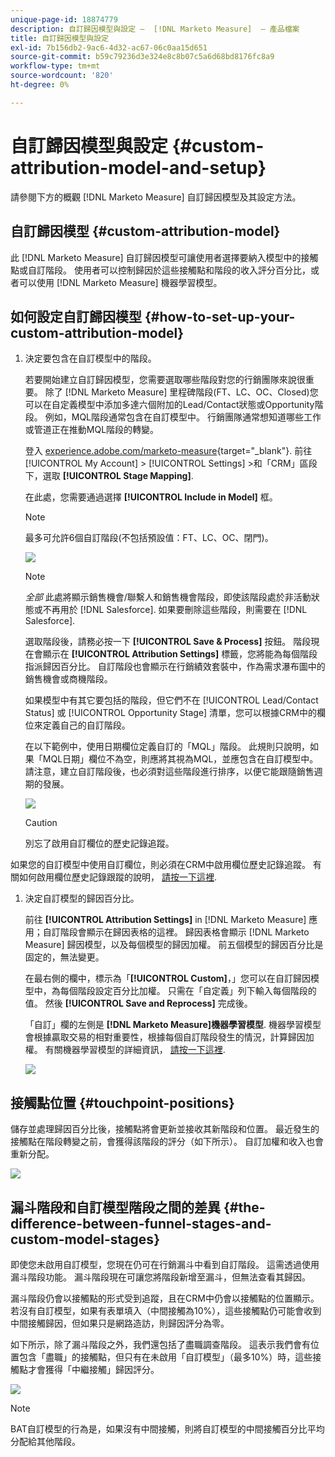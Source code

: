 ```yaml
---
unique-page-id: 18874779
description: 自訂歸因模型與設定 —  [!DNL Marketo Measure]  — 產品檔案
title: 自訂歸因模型與設定
exl-id: 7b156db2-9ac6-4d32-ac67-06c0aa15d651
source-git-commit: b59c79236d3e324e8c8b07c5a6d68bd8176fc8a9
workflow-type: tm+mt
source-wordcount: '820'
ht-degree: 0%

---
```


# 自訂歸因模型與設定 {#custom-attribution-model-and-setup}

請參閱下方的概觀 [!DNL Marketo Measure] 自訂歸因模型及其設定方法。

## 自訂歸因模型 {#custom-attribution-model}

此 [!DNL Marketo Measure] 自訂歸因模型可讓使用者選擇要納入模型中的接觸點或自訂階段。 使用者可以控制歸因於這些接觸點和階段的收入評分百分比，或者可以使用 [!DNL Marketo Measure] 機器學習模型。

## 如何設定自訂歸因模型 {#how-to-set-up-your-custom-attribution-model}

1. 決定要包含在自訂模型中的階段。

   若要開始建立自訂歸因模型，您需要選取哪些階段對您的行銷團隊來說很重要。 除了 [!DNL Marketo Measure] 里程碑階段(FT、LC、OC、Closed)您可以在自定義模型中添加多達六個附加的Lead/Contact狀態或Opportunity階段。 例如，MQL階段通常包含在自訂模型中。 行銷團隊通常想知道哪些工作或管道正在推動MQL階段的轉變。

   登入 [experience.adobe.com/marketo-measure](https://experience.adobe.com/marketo-measure){target="_blank"}. 前往 [!UICONTROL My Account] > [!UICONTROL Settings] >和「CRM」區段下，選取 **[!UICONTROL Stage Mapping]**.

   在此處，您需要通過選擇 **[!UICONTROL Include in Model]** 框。

   >[!NOTE]
   >
   >最多可允許6個自訂階段(不包括預設值：FT、LC、OC、閉門)。

   ![](assets/1-1.png)

   >[!NOTE]
   >
   >_全部_ 此處將顯示銷售機會/聯繫人和銷售機會階段，即使該階段處於非活動狀態或不再用於 [!DNL Salesforce]. 如果要刪除這些階段，則需要在 [!DNL Salesforce].

   選取階段後，請務必按一下 **[!UICONTROL Save & Process]** 按鈕。 階段現在會顯示在 **[!UICONTROL Attribution Settings]** 標籤，您將能為每個階段指派歸因百分比。 自訂階段也會顯示在行銷績效套裝中，作為需求瀑布圖中的銷售機會或商機階段。

   如果模型中有其它要包括的階段，但它們不在 [!UICONTROL Lead/Contact Status] 或 [!UICONTROL Opportunity Stage] 清單，您可以根據CRM中的欄位來定義自己的自訂階段。

   在以下範例中，使用日期欄位定義自訂的「MQL」階段。 此規則只說明，如果「MQL日期」欄位不為空，則應將其視為MQL，並應包含在自訂模型中。 請注意，建立自訂階段後，也必須對這些階段進行排序，以便它能跟隨銷售週期的發展。

   ![](assets/2-1.png)

   >[!CAUTION]
   >
   >別忘了啟用自訂欄位的歷史記錄追蹤。

如果您的自訂模型中使用自訂欄位，則必須在CRM中啟用欄位歷史記錄追蹤。 有關如何啟用欄位歷史記錄跟蹤的說明， [請按一下這裡](/help/advanced-marketo-measure-features/custom-attribution-models/custom-model-setup-enable-field-history-tracking.md).

1. 決定自訂模型的歸因百分比。

   前往 **[!UICONTROL Attribution Settings]** in [!DNL Marketo Measure] 應用；自訂階段會顯示在歸因表格的這裡。 歸因表格會顯示 [!DNL Marketo Measure] 歸因模型，以及每個模型的歸因加權。 前五個模型的歸因百分比是固定的，無法變更。

   在最右側的欄中，標示為「**[!UICONTROL Custom]**，」您可以在自訂歸因模型中，為每個階段設定百分比加權。 只需在「自定義」列下輸入每個階段的值。 然後 **[!UICONTROL Save and Reprocess]** 完成後。

   「自訂」欄的左側是 **[!DNL Marketo Measure]機器學習模型**. 機器學習模型會根據贏取交易的相對重要性，根據每個自訂階段發生的情況，計算歸因加權。 有關機器學習模型的詳細資訊， [請按一下這裡](/help/advanced-marketo-measure-features/custom-attribution-models/machine-learning-model-faq.md).

   ![](assets/3.png)

## 接觸點位置 {#touchpoint-positions}

儲存並處理歸因百分比後，接觸點將會更新並接收其新階段和位置。 最近發生的接觸點在階段轉變之前，會獲得該階段的評分（如下所示）。 自訂加權和收入也會重新分配。

![](assets/4.png)

## 漏斗階段和自訂模型階段之間的差異 {#the-difference-between-funnel-stages-and-custom-model-stages}

即使您未啟用自訂模型，您現在仍可在行銷漏斗中看到自訂階段。 這需透過使用漏斗階段功能。 漏斗階段現在可讓您將階段新增至漏斗，但無法查看其歸因。

漏斗階段仍會以接觸點的形式受到追蹤，且在CRM中仍會以接觸點的位置顯示。 若沒有自訂模型，如果有表單填入（中間接觸為10%），這些接觸點仍可能會收到中間接觸歸因，但如果只是網路造訪，則歸因評分為零。

如下所示，除了漏斗階段之外，我們還包括了盡職調查階段。 這表示我們會有位置包含「盡職」的接觸點，但只有在未啟用「自訂模型」（最多10%）時，這些接觸點才會獲得「中繼接觸」歸因評分。

![](assets/5.png)

>[!NOTE]
>
>BAT自訂模型的行為是，如果沒有中間接觸，則將自訂模型的中間接觸百分比平均分配給其他階段。
